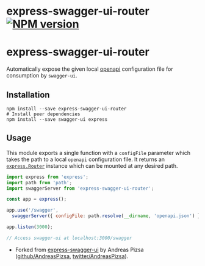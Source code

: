 # express-swagger-ui-router [![NPM version](https://badge.fury.io/js/express-swagger-ui-router.svg)](http://badge.fury.io/js/express-swagger-ui-router)

# express-swagger-ui-router

Automatically expose the given local [openapi](https://github.com/OAI/OpenAPI-Specification/tree/master/examples/v3.0) configuration file for consumption by `swagger-ui`.

## Installation
```
npm install --save express-swagger-ui-router
# Install peer dependencies
npm install --save swagger-ui express 
```

## Usage

This module exports a single function with a `configFile` parameter which takes the path to a local `openapi` configuration file. It returns an [`express.Router`](https://expressjs.com/en/api.html#express.router) instance which can be mounted at any desired path.

```javascript
import express from 'express';
import path from 'path';
import swaggerServer from 'express-swagger-ui-router';

const app = express();

app.use('/swagger',
  swaggerServer({ configFile: path.resolve(__dirname, 'openapi.json') }));

app.listen(3000);

// Access swagger-ui at localhost:3000/swagger
```

* Forked from [express-swagger-ui](https://github.com/AndreasPizsa/express-swagger-ui) by Andreas Pizsa ([github/AndreasPizsa](https://github.com/AndreasPizsa), [twitter/AndreasPizsa](http://twitter.com/AndreasPizsa)).